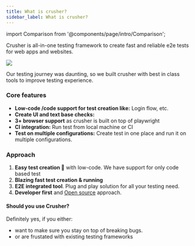 ```yaml
---
title: What is crusher?
sidebar_label: What is crusher?
---
```


import Comparison from '@components/page/intro/Comparison';

<head>
  <title>What is Crusher?</title>
  <meta
    name="description"
    content="How crusher works? How it's different from other solutions like playwright, selenium, cypress?"
  />
</head>


Crusher is all-in-one testing framework to create fast and reliable e2e tests for web apps and websites. 

<img src="https://i.imgur.com/fkY2m6F.png" />
<br/>

Our testing journey was daunting, so we built crusher with best in class tools to improve testing experience. 

<Comparison/>

### Core features

- **Low-code /code support for test creation like:** Login flow, etc.
- **Create UI and text base checks:**
- **3+ browser support** as crusher is built on top of playwright
- **CI integration:** Run test from local machine or CI
- **Test on multiple configurations:** Create test in one place and run it on multiple configurations.

### Approach

1. **Easy test creation 🎯** with low-code. We have support for only code based test
2. **Blazing fast test creation & running**
3. **E2E integrated tool**. Plug and play solution for all your testing need.
4. **Developer first** and [Open source](https://github.com/crusherdev/crusher) approach.


#### **Should you use Crusher?**
Definitely yes, if you either:
- want to make sure you stay on top of breaking bugs. 
- or are frustated with existing testing frameworks

<!-- 
## Who uses Crusher?

Crusher is used by Engineers, QAs, product manager, founder. It's a robust tool for everyone involved in product development.

Team use crusher for variety of use cases, like:

1. **Developers looking to ship software fast**, without waiting for QA approval or fixing bugs again and again.

2. **QA Manager doing manual QA** looking to automate their workflow.

3. **VP/Manager** who want their team to focus on shipping software and not on fixing bugs.

4. **Founder or Product owner** to make sure their users get best version of the apps.

Ultimately, using Crusher will help you ship fast, and without bugs. Everyone gets to be happy in the end.

:::info Info
Crusher is designed mainly for Devs/QA, and to offer a better testing workflow. At certain times, you might need to dev support;
We're happy to help in those cases.
:::

## What can you do with Crusher?

There are variety of stuff crusher can do

1. **Write functional test:** Create e2e functional test in few mins

2. **Create UI and text assertion:** Test UI and add text assertion.

3. **Multibrowser support.** Run test in multiple browsers.

4. **CI integration:** Run test from local machine or CI

5. **Monitor production** for stability.

6. **Chain tests together.** Run test in sequence

7. **Extensbility**: Use custom code to test complex use cases

8. **Concurrency:** Run all the test in parallel and decrease your test build time significantly.

9. T**est on multiple configurations:** Create test in one place and run it on multiple configurations.

## What sets us apart?

There are four features that set us apart

1. **Low-code approach 🎯** to create test. Create both simple and powerful tests.

2. **Blazing fast test creation**. You can literally create test in <2 mins.

3. **E2E integrated tool**. Plug and play solution for all your testing need.

4. **Developer first** and **[Open source](https://github.com/crusherdev/crusher) approach**. -->
